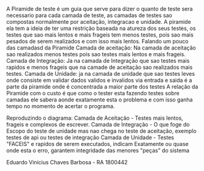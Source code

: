 A Piramide de teste é um guia que serve para dizer o quanto de teste sera necessario para cada camada de teste, 
as camadas de testes sao compostas normalmente por aceitação, integracao e unidade.
A piramide ela tem a ideia de ter uma restrição baseada na atureza dos seus testes, os testes que sao mais lentos e mais frageis tem 
menos testes, pois sao mais pesados de serem realizados e com isso mais lentos.
Falando um pouco das camadasd da Piramide
Camada de aceitação:
Na camada de aceitação sao realizados menos testes pois sao testes mais lentos e mais frageis.
Camada de Integração:
Ja na camada de Integração que sao testes mais rapidos e menos frageis que na camade de aceitação sao realizados mais testes.
Camada de Unidade:
ja na camada de unidade que sao testes leves onde consiste em validar dados validos e invalidos via entrada e saida é a parte da piramide
onde é concentrada a maior parte dos testes
A relação da Piramide com o custo é que como o tester esta fazendo testes sobre camadas ele sabera aonde exatamente esta o problema e com
isso ganha tempo no momento de acertar o programa.

Reproduzindo o diagrama:
Camada de Aceitação - 
  Testes mais lentos, frageis e complexos de escrever.
Camada de Integração - 
  O que foge do Escopo do teste de unidade mas nao chega no teste de aceitação, exemplo testes de api ou testes de integração
Camada de Unidade - 
  Testes "FACEIS" e rapidos de serem executados, indicam Exatamente ou quase onde esta o erro, garantem integridade das menores "peças" do sistema
 
 Eduardo Vinicius Chaves Barbosa - RA 1800442
